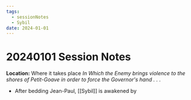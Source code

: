 ```yaml
---
tags:
  - sessionNotes
  - Sybil
date: 2024-01-01
---
```

# 20240101 Session Notes
**Location:** Where it takes place
*In Which the Enemy brings violence to the shores of Petit-Goave in order to force the Governor's hand . . .*

- After bedding Jean-Paul, [[Sybil]] is awakened by 